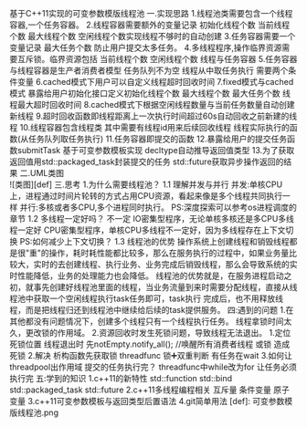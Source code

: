基于C++11实现的可变参数模版线程池
一.实现思路
    1.线程池类需要包含一个线程容器,一个任务容器。
    2.线程容器需要额外的变量记录 初始化线程个数 当前线程个数 最大线程个数 空闲线程个数实现线程不够时的自动创建
    3.任务容器需要一个变量记录 最大任务个数 防止用户提交太多任务。
    4.多线程程序,操作临界资源需要互斥锁。临界资源包括 当前线程个数 空闲线程个数 线程与任务容器
    5.任务容器与线程容器是生产者消费者模型 任务队列不为空 线程从中取任务执行 需要两个条件变量
    6.cached模式下用户可以自定义线程超时回收时间
    7.fixed模式与cached模式 暴露给用户初始化接口定义初始化线程个数 最大线程个数 最大任务个数 线程最大超时回收时间
    8.cached模式下根据空闲线程数量与当前任务数量自动创建新线程
    9.超时回收函数即线程距离上一次执行时间超过60s自动回收之前新建的线程
    10.线程容器包含线程类 其中需要有线程id用来后续回收线程 线程实际执行的函数(从任务队列取任务执行) 
    11.任务容器即提交的函数 
    12.暴露给用户的提交任务函数submitTask 基于可变参数模板实现 decltype自动推导返回值类型
    13.为了获取返回值用std::packaged_task封装提交的任务 std::future获取异步操作返回的结果
二.UML类图    
    ![类图][def]
三.思考
    1.为什么需要线程池？
        1.1 理解并发与并行 
            并发:单核CPU上，进程通过时间片轮转的方式占用CPU资源，看起来像是多个线程共同执行一样
            并行:多核或者多CPU,多个进程同时执行。
            PS:深度探索可以参考os进程调度的章节
        1.2 多线程一定好吗？
            不一定
            IO密集型程序，无论单核多核还是多CPU多线程一定好
            CPU密集型程序，单核CPU多线程不一定好，因为多线程存在上下文切换
            PS:如何减少上下文切换？
        1.3 线程池的优势
            操作系统上创建线程和销毁线程都是很"重"的操作，耗时耗性能都比较多，那么在服务执行的过程中，如果业务量比较大，实时的去创建线程、执行业务、业务完成后销毁线程，那么会导致系统的实时性能降低，业务的处理能力也会降低。
            线程池的优势就是，在服务进程启动之初，就事先创建好线程池里面的线程，当业务流量到来时需要分配线程，直接从线程池中获取一个空闲线程执行task任务即可，task执行
            完成后，也不用释放线程，而是把线程归还到线程池中继续给后续的task提供服务。
四:遇到的问题
    1.在其他都没有问题情况下，创建多个线程只有一个线程执行任务。
        线程拿锁时间太久，更改锁的作用域。
    2.资源回收时发生死锁问题，导致线程无法退出。
        1.定位死锁位置 线程退出时 先notEmpty.notify_all(); //唤醒所有消费者线程 或锁 造成死锁
        2.解决 析构函数先获取锁  threadfunc 锁➕双重判断 有任务在wait
    3.如何让threadpool出作用域 提交的任务执行完？
        threadfunc中while改为for 让任务必须执行完
五:学到的知识
    1.c++11的新特性 std::function std::bind std::packaged_task std::future 
    2.c++11多线程编程相关 互斥量 条件变量 原子变量
    3.c++11可变参数模板与返回类型后置语法
    4.git简单用法
[def]: 可变参数模版线程池.png